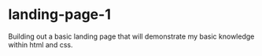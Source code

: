 # landing-page-1

 Building out a basic landing page that will demonstrate my basic knowledge within html and css.